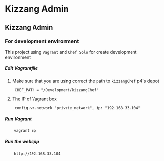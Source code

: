 Kizzang Admin
=======
## Kizzang Admin

### For development environment

This project using `Vagrant` and `Chef Solo` for create development environment

##### Edit Vagrantfile

1. Make sure that you are using correct the  path to `kizzangChef` p4's depot

		CHEF_PATH = "/Development/kizzangChef"

2. The IP of Vagrant box

		config.vm.network "private_network", ip: "192.168.33.104"

##### Run Vagrant

		vagrant up		
		

##### Run the webapp

		http://192.168.33.104
